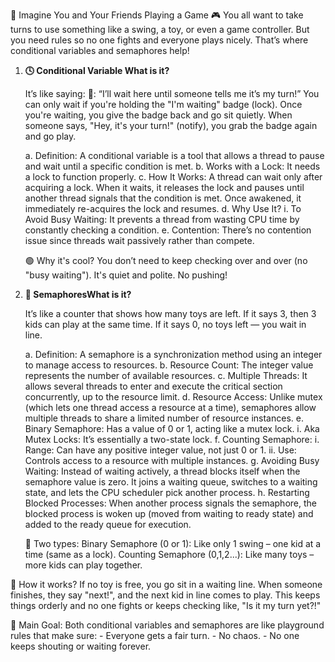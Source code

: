  🧠 Imagine You and Your Friends Playing a Game 🎮
      You all want to take turns to use something like a swing, a toy, or even a game controller. But you need rules so no one fights and everyone plays nicely. That’s where conditional
      variables and semaphores help!

   1. **🕓 Conditional Variable What is it?**

       It’s like saying:
       🧒: “I’ll wait here until someone tells me it’s my turn!”
       You can only wait if you're holding the "I'm waiting" badge (lock).
       Once you're waiting, you give the badge back and go sit quietly.
       When someone says, "Hey, it's your turn!" (notify), you grab the badge again and go play.

       a. Definition: A conditional variable is a tool that allows a thread to pause and wait until a specific condition is met.
       b. Works with a Lock: It needs a lock to function properly.
       c. How It Works: A thread can wait only after acquiring a lock. When it waits, it releases the lock and pauses until another thread signals that the condition is met. Once awakened,
          it immediately re-acquires the lock and resumes.
       d. Why Use It?
          i. To Avoid Busy Waiting: It prevents a thread from wasting CPU time by constantly checking a condition.
       e. Contention: There’s no contention issue since threads wait passively rather than compete.

      🟢 Why it's cool?
       You don’t need to keep checking over and over (no "busy waiting").
       It's quiet and polite. No pushing!

   2. **🔢 SemaphoresWhat is it?**

        It’s like a counter that shows how many toys are left.
        If it says 3, then 3 kids can play at the same time.
        If it says 0, no toys left — you wait in line.

        a. Definition: A semaphore is a synchronization method using an integer to manage access to resources.
        b. Resource Count: The integer value represents the number of available resources.
        c. Multiple Threads: It allows several threads to enter and execute the critical section concurrently, up to the resource limit.
        d. Resource Access: Unlike mutex (which lets one thread access a resource at a time), semaphores allow multiple threads to share a limited number of resource instances.
        e. Binary Semaphore: Has a value of 0 or 1, acting like a mutex lock.
           i. Aka Mutex Locks: It’s essentially a two-state lock.
        f. Counting Semaphore:
           i. Range: Can have any positive integer value, not just 0 or 1.
           ii. Use: Controls access to a resource with multiple instances.
        g. Avoiding Busy Waiting: Instead of waiting actively, a thread blocks itself when the semaphore value is zero. It joins a waiting queue, switches to a waiting state, and lets
           the CPU scheduler pick another process.
        h. Restarting Blocked Processes: When another process signals the semaphore, the blocked process is woken up (moved from waiting to ready state) and added to the ready queue for execution.

        🔁 Two types:
        Binary Semaphore (0 or 1): Like only 1 swing – one kid at a time (same as a lock).
        Counting Semaphore (0,1,2...): Like many toys – more kids can play together.

   🚦 How it works?
       If no toy is free, you go sit in a waiting line.
       When someone finishes, they say "next!", and the next kid in line comes to play.
       This keeps things orderly and no one fights or keeps checking like, "Is it my turn yet?!"

   🎯 Main Goal:
       Both conditional variables and semaphores are like playground rules that make sure:
       - Everyone gets a fair turn.
       - No chaos.
       - No one keeps shouting or waiting forever.
